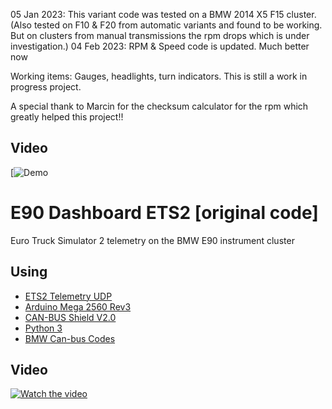 05 Jan 2023: This variant code was tested on a BMW 2014 X5 F15 cluster. (Also tested on F10 & F20 from automatic variants and found to be working. But on clusters from manual transmissions the rpm drops which is under investigation.)
04 Feb 2023: RPM & Speed code is updated. Much better now

Working items: Gauges, headlights, turn indicators. This is still a work in progress project.

A special thank to Marcin for the checksum calculator for the rpm which greatly helped this project!!

## Video
[![Demo](https://youtube.com/shorts/hUrF_S29sS0?feature=share)

# E90 Dashboard ETS2 [original code]

Euro Truck Simulator 2 telemetry on the BMW E90 instrument cluster

## Using
 - [ETS2 Telemetry UDP](https://github.com/Marcin648/ets2-telemetry-udp)
 - [Arduino Mega 2560 Rev3](https://store.arduino.cc/arduino-mega-2560-rev3)
 - [CAN-BUS Shield V2.0](http://wiki.seeedstudio.com/CAN-BUS_Shield_V2.0/)
 - [Python 3](https://www.python.org/)
 - [BMW Can-bus Codes](http://www.loopybunny.co.uk/CarPC/k_can.html)

## Video
[![Watch the video](https://img.youtube.com/vi/5KFK7mTA3D0/maxresdefault.jpg)](https://youtu.be/5KFK7mTA3D0)
